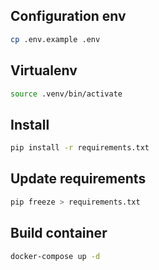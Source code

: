 ## Configuration env
```bash
cp .env.example .env
```
## Virtualenv
```bash
source .venv/bin/activate
```
## Install
```bash
pip install -r requirements.txt
```
## Update requirements
```bash
pip freeze > requirements.txt
```
## Build container
```bash
docker-compose up -d
```